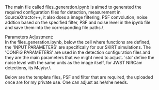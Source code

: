 The main file called files_generation.ipynb is aimed to generated the required configuration files for detection, measurement in SourceXtractor++, it also does a image filtering, PSF convolution, noise addtion based on the specified filter, PSF and noise level in the ipynb file and save them into the corresponding file paths.\

Parameters Adjustment:\
In the files_generation.ipynb, below the cell where functions are defined, the 'INPUT PARAMETERS' are specifically for our SKIRT simulations. The 'CONFIG PARAMETERS' are used in the detection configuration files and they are the main parameters that we might need to adjust. 'std' define the noise level with the same units as the image itself, for JWST NIRCam detections, its MJy/sr.\

Below are the template files, PSF and filter that are required, the uploaded once are for my private use. One can adjust as he/she needs.
